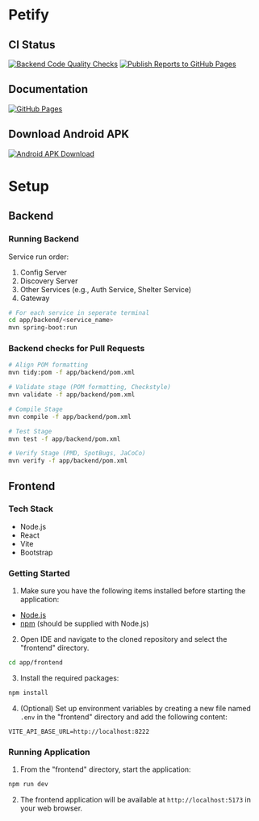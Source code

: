 # Petify

## CI Status
[![Backend Code Quality Checks](https://github.com/wiktorszewczyk/Petify/actions/workflows/checks.yml/badge.svg)](https://github.com/wiktorszewczyk/Petify/actions/workflows/checks.yml)
[![Publish Reports to GitHub Pages](https://github.com/wiktorszewczyk/Petify/actions/workflows/reporting.yml/badge.svg)](https://github.com/wiktorszewczyk/Petify/actions/workflows/reporting.yml)

## Documentation
[![GitHub Pages](https://img.shields.io/badge/GitHub%20Pages-222222?style=for-the-badge&logo=GitHub%20Pages&logoColor=white)](https://wiktorszewczyk.github.io/Petify/)

## Download Android APK
[![Android APK Download](https://img.shields.io/badge/Android-3DDC84?style=for-the-badge&logo=android&logoColor=white)](https://raw.githubusercontent.com/wiktorszewczyk/Petify/refs/heads/main/app/mobile/petify.apk)

# Setup

## Backend

### Running Backend
Service run order:
1. Config Server
2. Discovery Server
3. Other Services (e.g., Auth Service, Shelter Service)
4. Gateway

```sh
# For each service in seperate terminal
cd app/backend/<service_name>
mvn spring-boot:run
```

### Backend checks for Pull Requests
```sh
# Align POM formatting
mvn tidy:pom -f app/backend/pom.xml

# Validate stage (POM formatting, Checkstyle)
mvn validate -f app/backend/pom.xml

# Compile Stage
mvn compile -f app/backend/pom.xml

# Test Stage
mvn test -f app/backend/pom.xml

# Verify Stage (PMD, SpotBugs, JaCoCo)
mvn verify -f app/backend/pom.xml
```

## Frontend

### Tech Stack

- Node.js
- React
- Vite 
- Bootstrap

### Getting Started

1. Make sure you have the following items installed before starting the application:

- [Node.js](https://nodejs.org)
- [npm](https://docs.npmjs.com/downloading-and-installing-node-js-and-npm) (should be supplied with Node.js)

2. Open IDE and navigate to the cloned repository and select the "frontend" directory.
```sh
cd app/frontend
```

3. Install the required packages:
```sh
npm install
```

4. (Optional) Set up environment variables by creating a new file named `.env` in the "frontend" directory  and add the following content:

```env
VITE_API_BASE_URL=http://localhost:8222
```
 
### Running Application

1. From the "frontend" directory, start the application:
```sh
npm run dev
```

2. The frontend application will be available at `http://localhost:5173` in your web browser.
